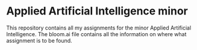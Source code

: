 # Applied Artificial Intelligence minor 

This repository contains all my assignments for the minor Applied Artificial Intelligence.
The bloom.ai file contains all the information on where what assignment is to be found. 

